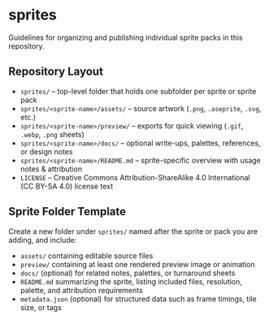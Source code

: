 # sprites

Guidelines for organizing and publishing individual sprite packs in this repository.

## Repository Layout
- `sprites/` – top-level folder that holds one subfolder per sprite or sprite pack
- `sprites/<sprite-name>/assets/` – source artwork (`.png`, `.aseprite`, `.svg`, etc.)
- `sprites/<sprite-name>/preview/` – exports for quick viewing (`.gif`, `.webp`, `.png` sheets)
- `sprites/<sprite-name>/docs/` – optional write-ups, palettes, references, or design notes
- `sprites/<sprite-name>/README.md` – sprite-specific overview with usage notes & attribution
- `LICENSE` – Creative Commons Attribution-ShareAlike 4.0 International (CC BY-SA 4.0) license text

## Sprite Folder Template
Create a new folder under `sprites/` named after the sprite or pack you are adding, and include:
- `assets/` containing editable source files
- `preview/` containing at least one rendered preview image or animation
- `docs/` (optional) for related notes, palettes, or turnaround sheets
- `README.md` summarizing the sprite, listing included files, resolution, palette, and attribution requirements
- `metadata.json` (optional) for structured data such as frame timings, tile size, or tags
